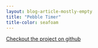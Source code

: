 ```yaml
---
layout: blog-article-mostly-empty
title: "Pebble Timer"
title-color: seafoam
---
```


<a href="https://github.com/imdevan/timr" class="base--a">
    <span class="project--external-link">
        Checkout the project on github
    </span>
</a>
